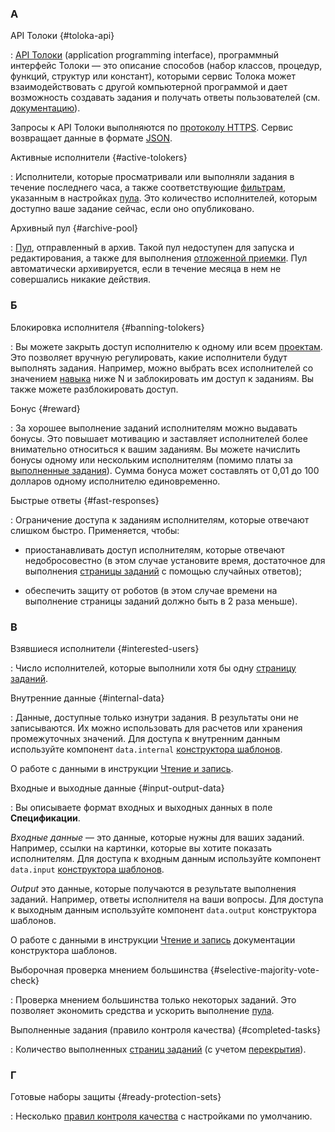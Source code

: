 ### А


API Толоки {#toloka-api}


: [API Толоки](https://toloka.ai/docs/api/) (application programming interface), программный интерфейс Толоки — это описание способов (набор классов, процедур, функций, структур или констант), которыми сервис Толока может взаимодействовать с другой компьютерной программой и дает возможность создавать задания и получать ответы пользователей (см. [документацию](https://toloka.ai/docs/api/concepts/about.html)).


  Запросы к API Толоки выполняются по [протоколу HTTPS](https://ru.wikipedia.org/wiki/HTTPS). Сервис возвращает данные в формате [JSON](https://www.json.org/json-ru.html).


Активные исполнители {#active-tolokers}


: Исполнители, которые просматривали или выполняли задания в течение последнего часа, а также соответствующие [фильтрам](#filters), указанным в настройках [пула](#pool). Это количество исполнителей, которым доступно ваше задание сейчас, если оно опубликовано.


Архивный пул {#archive-pool}


: [Пул](#pool), отправленный в архив. Такой пул недоступен для запуска и редактирования, а также для выполнения [отложенной приемки](#assignment-review). Пул автоматически архивируется, если в течение месяца в нем не совершались никакие действия.


### Б


Блокировка исполнителя {#banning-tolokers}


: Вы можете закрыть доступ исполнителю к одному или всем [проектам](#project). Это позволяет вручную регулировать, какие исполнители будут выполнять задания. Например, можно выбрать всех исполнителей со значением [навыка](#skill) ниже N и заблокировать им доступ к заданиям. Вы также можете разблокировать доступ.


Бонус {#reward}


: За хорошее выполнение заданий исполнителям можно выдавать бонусы. Это повышает мотивацию и заставляет исполнителей более внимательно относиться к вашим заданиям. Вы можете начислить бонусы одному или нескольким исполнителям (помимо платы за [выполненные задания](#completed-tasks)). Сумма бонуса может составлять от 0,01 до 100 долларов одному исполнителю единовременно.


Быстрые ответы  {#fast-responses}


: Ограничение доступа к заданиям исполнителям, которые отвечают слишком быстро. Применяется, чтобы:


  - приостанавливать доступ исполнителям, которые отвечают недобросовестно (в этом случае установите время, достаточное для выполнения [страницы заданий](#task-suite) с помощью случайных ответов);

  - обеспечить защиту от роботов (в этом случае времени на выполнение страницы заданий должно быть в 2 раза меньше).


### В


Взявшиеся исполнители {#interested-users}


: Число исполнителей, которые выполнили хотя бы одну [страницу заданий](#task-suite).


Внутренние данные {#internal-data}


: Данные, доступные только изнутри задания. В результаты они не записываются. Их можно использовать для расчетов или хранения промежуточных значений. Для доступа к внутренним данным используйте компонент `data.internal` [конструктора шаблонов](../template-builder/).


  О работе с данными в инструкции [Чтение и запись](../template-builder/operations/input-output-data.md).


Входные и выходные данные {#input-output-data}


: Вы описываете формат входных и выходных данных в поле **Спецификации**.


  _Входные данные_  — это данные, которые нужны для ваших заданий. Например, ссылки на картинки, которые вы хотите показать исполнителям. Для доступа к входным данным используйте компонент `data.input` [конструктора шаблонов](../template-builder/).


  _Output_ это данные, которые получаются в результате выполнения заданий. Например, ответы исполнителя на ваши вопросы. Для доступа к выходным данным используйте компонент `data.output` конструктора шаблонов.


  О работе с данными в инструкции [Чтение и запись](../template-builder/operations/input-output-data.md) документации конструктора шаблонов.


Выборочная проверка мнением большинства {#selective-majority-vote-check}


: Проверка мнением большинства только некоторых заданий. Это позволяет экономить средства и ускорить выполнение [пула](#pool).


Выполненные задания (правило контроля качества) {#completed-tasks}


: Количество выполненных [страниц заданий](#task-suite) (с учетом [перекрытия](#overlap)).


### Г


Готовые наборы защиты {#ready-protection-sets}


: Несколько [правил контроля качества](#quality-control-rule) с настройками по умолчанию.



[//]: # (### Д)

[//]: # ()
[//]: # ()
[//]: # ()
[//]: # (Динамическое перекрытие {#dynamic-overlap})

[//]: # ()
[//]: # ()
[//]: # ()
[//]: # (: Динамическое перекрытие &#40;incremental relabeling, IRL&#41; позволяет изменять количество исполнителей, которые должны выполнить каждое задание [пула]&#40;#pool&#41; в зависимости от того, насколько хорошо исполнители справляются с заданием или насколько согласованы их ответы.)

[//]: # ()
[//]: # ()
[//]: # ()
[//]: # (Динамическое ценообразование {#dynamic-pricing})

[//]: # ()
[//]: # ()
[//]: # ()
[//]: # (: Динамическое ценообразование позволяет дополнительно установить другие цены, которые зависят от [навыка]&#40;#skill&#41; исполнителя. Например, чтобы платить больше тем, у кого более высокий навык. [Подробнее]&#40;https://toloka.ai/ru/docs/guide/concepts/dynamic-pricing.html&#41;)

[//]: # ()
[//]: # ()
[//]: # ()
[//]: # (### З)

[//]: # ()
[//]: # ()
[//]: # ()
[//]: # (Задание {#task})

[//]: # ()
[//]: # ()
[//]: # ()
[//]: # (: Задание для выполнения в [Толоке]&#40;https://toloka.ai/ru/&#41;. Фрагмент веб-страницы, в котором могут быть размещены различные объекты: картинки, текст, поля ввода и т. д. Исполнитель читает инструкцию к заданию, выполняет его и вводит ответы. В [конструкторе шаблонов]&#40;../template-builder/&#41; вы можете создавать интерфейс таких заданий.)

[//]: # ()
[//]: # ()
[//]: # ()
[//]: # (Заинтересованные исполнители)

[//]: # ()
[//]: # ()
[//]: # ()
[//]: # (: Число исполнителей, которые начали выполнять хотя бы одну [страницу заданий]&#40;#task-suite&#41;.)

[//]: # ()
[//]: # ()
[//]: # ()
[//]: # (Заработок &#40;правило контроля качества&#41; {#earnings})

[//]: # ()
[//]: # ()
[//]: # ()
[//]: # (: Ограничение заработка исполнителя в [пуле]&#40;#pool&#41; в течение суток, чтобы получить ответы как можно большего числа исполнителей и обеспечить защиту от роботов.)

[//]: # ()
[//]: # ()
[//]: # ()
[//]: # (### И)

[//]: # ()
[//]: # ()
[//]: # ()
[//]: # (Инструкция {#instructions})

[//]: # ()
[//]: # ()
[//]: # ()
[//]: # (: Инструкция к заданию, которую видит исполнитель при выборе и выполнении задания. От четкости и полноты инструкции зависит качество ответов, которые вы получите, и рейтинг [проекта]&#40;#project&#41;. Хорошая инструкция поможет исполнителям правильно выполнить задание.)

[//]: # ()
[//]: # ()
[//]: # ()
[//]: # (Интерфейс задания {#task-interface})

[//]: # ()
[//]: # ()
[//]: # ()
[//]: # (: Интерфейс задания определяет внешний вид задания для исполнителя и логику обработки ответов.)

[//]: # ()
[//]: # ()
[//]: # ()
[//]: # (### К)

[//]: # ()
[//]: # ()
[//]: # ()
[//]: # (Капча &#40;правило контроля качества&#41; {#captcha})

[//]: # ()
[//]: # ()
[//]: # ()
[//]: # (: Ограничение доступа к заданиям исполнителям, которые неправильно ввели капчу несколько раз подряд. Это помогает защититься от роботов.)

[//]: # ()
[//]: # ()
[//]: # ()
[//]: # (Комиссия {#fee})

[//]: # ()
[//]: # ()
[//]: # ()
[//]: # (: За использование Толоки с заказчика взимается комиссия — процент от стоимости заданий. Она составляет 30%, но не менее 0,005 $.)

[//]: # ()
[//]: # ()
[//]: # ()
[//]: # (Компонент {#component})

[//]: # ()
[//]: # ()
[//]: # ()
[//]: # (: Интерфейс задания составляется из готовых компонентов — JSON-объектов с заданной структурой. Компоненты делятся на категории в зависимости от назначения, например поля для ввода данных, условия или действия. Название компонента указывается в свойстве `type` в формате `<категория>.<имя>`.)

[//]: # ()
[//]: # ()
[//]: # ()
[//]: # (  [Cписок компонентов]&#40;../template-builder/reference/index.md&#41;)

[//]: # ()
[//]: # ()
[//]: # ()
[//]: # (Контроль качества {#quality-control})

[//]: # ()
[//]: # ()
[//]: # (: Контроль качества позволяет получать более точные ответы и ограничивать доступ к заданиям недобросовестным исполнителям. Контроль качества состоит из независимых друг от друга правил. Блок контроля качества позволяет установить правила и настроить их. [Подробнее]&#40;https://toloka.ai/ru/docs/guide/concepts/control.html&#41;)

[//]: # ()
[//]: # ()
[//]: # (Контрольное задание {#control-task})

[//]: # ()
[//]: # ()
[//]: # (: Задание, которое содержит правильный ответ. Контрольные задания нужны, чтобы следить за качеством ответов исполнителя.)

[//]: # ()
[//]: # ()
[//]: # (  Например, вы можете отслеживать процент правильных ответов и блокировать исполнителей, которые отвечают плохо. Для этого используйте правило [Контрольные задания]&#40;https://toloka.ai/ru/docs/guide/concepts/goldenset.html&#41;.)

[//]: # ()
[//]: # ()
[//]: # (  {% note tip %})

[//]: # ()
[//]: # ()
[//]: # (  - Добавляйте [не менее 1% контрольных заданий]&#40;https://toloka.ai/ru/docs/guide/troubleshooting/pool-setup.html#quality-control__how-many-control-tasks&#41; в пул.)

[//]: # ()
[//]: # (  - Составляйте контрольные задания таким образом, чтобы разные варианты правильных ответов встречались с одинаковой частотой. [Подробнее]&#40;https://toloka.ai/ru/docs/guide/concepts/task-markup-by-yourself.html#task-markup-by-yourself__answer_distribution&#41;)

[//]: # ()
[//]: # ()
[//]: # (  {% endnote %})

[//]: # ()
[//]: # ()
[//]: # (  Помимо контрольных заданий, бывают [основные]&#40;#general-task&#41; и [обучающие]&#40;#training-task&#41; задания.)

[//]: # ()
[//]: # ()
[//]: # (Конфигурация {#configuration})

[//]: # ()
[//]: # ()
[//]: # (: Описание вашего интерфейса в формате JSON. Так же называется панель в редакторе, где вы пишете этот код.)

[//]: # ()
[//]: # (### М)

[//]: # ()
[//]: # (Мнение большинства &#40;правило контроля качества&#41; {#majority-vote})

[//]: # ()
[//]: # (: Способ [контроля качества]&#40;#quality-control&#41;, основанный на совпадении ответов большинства исполнителей, выполняющих одно и то же задание.)

[//]: # ()
[//]: # (### Н)

[//]: # ()
[//]: # (Навык {#skill})

[//]: # ()
[//]: # (: Оценка качества выполнения заданий исполнителем &#40;число от 0 до 100&#41;. Навык может рассчитываться автоматически, например, за правильные ответы на [контрольные задания]&#40;#control-task&#41;, а также назначаться вручную. Навыки используются для отбора исполнителей в [пуле]&#40;#pool&#41;. [Подробнее]&#40;https://toloka.ai/ru/docs/guide/concepts/nav.html&#41;)

[//]: # ()
[//]: # (Неполная страница {#incomplete-task-suite})

[//]: # ()
[//]: # (: Последняя страница, на которую не хватило нужного количества [основных]&#40;#general-task&#41; заданий. Формируется, если невыполненных основных заданий осталось меньше минимума. При этом количество контрольных и обучающих заданий должно быть полным.)

[//]: # ()
[//]: # (### О)

[//]: # ()
[//]: # (Обучающее задание {#training-task})

[//]: # ()
[//]: # (: Задание, которое содержит правильный ответ и подсказку. Если исполнитель ответит неправильно, он увидит подсказку и не сможет перейти к следующей [странице заданий]&#40;#task-suite&#41;, пока не ответит правильно на все задания. При этом в [контроле качества]&#40;#quality-control&#41; и при расчете [навыков]&#40;#skill&#41; учитывается только первый ответ на задание.)

[//]: # ()
[//]: # (  Обучающие задания можно использовать в бесплатных [обучающих пулах]&#40;#training-pool&#41;, чтобы отбирать исполнителей, прошедших обучение.)

[//]: # ()
[//]: # (  Также их можно использовать в обычных пулах в качестве [контрольных заданий]&#40;#control-task&#41; с подсказками. Например, вы можете отслеживать процент правильных ответов и блокировать исполнителей, которые отвечают плохо. Для этого используйте правило [Контрольные задания]&#40;https://toloka.ai/ru/docs/guide/concepts/goldenset.html&#41;.)

[//]: # ()
[//]: # (Обучающий пул {#training-pool})

[//]: # ()
[//]: # (: Обучающий [пул]&#40;#pool&#41; бесплатных заданий, на которых исполнители могут потренироваться. Обучающие задания содержат правильный ответ и подсказку, которая будет показана, если исполнитель дал неверный ответ.)

[//]: # ()
[//]: # (  Чтобы повысить качество результатов, вы можете добавить обучающий пул и отобрать только тех исполнителей, которые успешно прошли обучение. [Подробнее]&#40;https://toloka.ai/ru/docs/guide/concepts/train.html&#41;)

[//]: # ()
[//]: # (Основное задание {#general-task})

[//]: # ()
[//]: # (: Задание, для которого не указано ни подсказки, ни правильного ответа. Ответы должны будут давать исполнители. Это основные задания, которые вы будете загружать в [пул]&#40;#pool&#41;, чтобы отдать исполнителям.)

[//]: # ()
[//]: # (  Помимо этого бывают [контрольные]&#40;#control-task&#41; и [обучающие]&#40;#training-task&#41; задания.)

[//]: # ()
[//]: # (Отложенная приемка {#assignment-review})

[//]: # ()
[//]: # (: Параметр настройки [пула]&#40;#pool&#41;, который позволяет проверять ответы и при этом не платить за задания, которые исполнители сделали некачественно.)

[//]: # ()
[//]: # (### П)

[//]: # ()
[//]: # (Перекрытие {#overlap})

[//]: # ()
[//]: # (: Количество исполнителей, которые должны выполнить каждое задание [пула]&#40;#pool&#41;.)

[//]: # ()
[//]: # (Персонализированный прогноз качества {#personilized-quality-forecast})

[//]: # ()
[//]: # (: Персонализированный прогноз качества строится на основе большого объема накопленной информации о том, как исполнитель вел себя в системе, как другие исполнители справлялись с вашим заданием, и что из себя представляет само задание.)

[//]: # ()
[//]: # (Песочница {#sandbox})

[//]: # ()
[//]: # (: Тестовая среда Толоки. В ней вы можете протестировать настройки [проекта]&#40;#project&#41; в качестве исполнителя, а затем перенести их в основную версию Толоки и запустить на реальных исполнителей. Так вы сможете избежать ошибок и потраченных средств, если окажется, что ваше задание не работает.)

[//]: # ()
[//]: # (Повторное выполнение заданий после блокировки исполнителя &#40;правило контроля качества&#41; {#recompletion})

[//]: # ()
[//]: # (: Правило, настройка которого позволит отправлять задания на повторное выполнение другим исполнителям, если:)

[//]: # ()
[//]: # (  - [исполнитель заблокирован]&#40;#banning-tolokers&#41; по одному из [правил контроля качества]&#40;#quality-control-rule&#41; &#40;например, [контрольные задания]&#40;#control-task&#41;, [мнение большинства]&#40;#majority-vote&#41;&#41;;)

[//]: # (  - изменился [навык]&#40;#skill&#41; исполнителя &#40;например, у исполнителя уменьшилось значение навыка и он перестал соответствовать [фильтру]&#40;#filter&#41; по навыку&#41;.)

[//]: # ()
[//]: # (  Повторно будут отправлены все задания, сделанные исполнителем в [пуле]&#40;#pool&#41;. Будут выданы только задания заблокированных исполнителей, но не исполнителей, чей доступ временно приостановлен.)

[//]: # ()
[//]: # (Полевое задание {#field-task})

[//]: # ()
[//]: # (: Задание для выполнения в мобильном приложении. Чаще всего, оно содержит точку на карте, куда нужно прийти, проверить наличие чего-либо и сфотографировать.)

[//]: # ()
[//]: # (Правило контроля качества {#quality-control-rule})

[//]: # ()
[//]: # (: Независимые правила, из которых состоит контроль качества. Блок контроля качества позволяет установить правила и настроить их.)

[//]: # ()
[//]: # (Проверка заданий)

[//]: # ()
[//]: # (: Проверка полученных ответов заказчиком вручную. Заказчик принимает или отклоняет ответы. Отклоненные ответы не оплачиваются.)

[//]: # ()
[//]: # (Проект {#project})

[//]: # ()
[//]: # (: Проект состоит из [пулов]&#40;#pool&#41; с заданиями. Настройки проекта определяют [интерфейс задания]&#40;#task-interface&#41;, [входные и выходные данные]&#40;#input-output-data&#41;.)

[//]: # ()
[//]: # (  Настройки для создания заданий:)

[//]: # ()
[//]: # (  - параметры объектов, которые отображаются на [странице с заданием]&#40;#task-suite&#41; &#40;например, картинки, текст и т. д.&#41;;)

[//]: # (  - параметры полей ввода;)

[//]: # (  - внешний вид заданий.)

[//]: # ()
[//]: # (Пропуск заданий &#40;правило контроля качества&#41; {#skipping-tasks})

[//]: # ()
[//]: # (: Ограничение доступа к заданиям в [пуле]&#40;#pool&#41; исполнителям, которые пропускают несколько [страниц заданий]&#40;#task-suite&#41; подряд.)

[//]: # ()
[//]: # (Пул {#pool})

[//]: # ()
[//]: # (: Страницы заданий, которые объединены общими свойствами &#40;например, настройки отбора исполнителей, плата за [страницу заданий]&#40;#task-suite&#41;&#41; и отправляются на выполнение единовременно.)

[//]: # ()
[//]: # (### Р)

[//]: # ()
[//]: # (Разметка заданий {#task-markup})

[//]: # ()
[//]: # (: Разметка позволяет добавлять правильные ответы и подсказки в задания, а также изменять типы заданий. Можно сделать [обычное]&#40;#general-task&#41; задание [контрольным]&#40;#control-task&#41;, добавив правильный ответ, или [обучающим]&#40;#training-task&#41;, указав правильный ответ и подсказку. Разметка заданий доступна только для обучающих пулов и пулов, загруженных при помощи «[умного смешивания]&#40;#smart-mixing&#41;».)

[//]: # ()
[//]: # (  [Подробнее про разметку заданий]&#40;https://toloka.ai/ru/docs/guide/concepts/task_markup.html&#41;)

[//]: # ()
[//]: # (Реабилитационный пул {#retry-pool})

[//]: # ()
[//]: # (: Реабилитационный пул поможет исполнителям, допустившим ошибки, улучшить [навык]&#40;#skill&#41; и вернуться к выполнению задания.)

[//]: # ()
[//]: # (### С)

[//]: # ()
[//]: # (Сертифицированные партнеры {#certified-partners})

[//]: # ()
[//]: # (: Компании, которые берут на себя запуск и ведение проекта и помогают обработать результат. Эти компании уже внедрили краудсорсинг в свои процессы — их разработки мы считаем одними из лучших.)

[//]: # ()
[//]: # (Сохранение порядка заданий {#keep-task-order})

[//]: # ()
[//]: # (: Страницы с заданиями в пуле распределяются в том же порядке, в котором они были записаны в загрузочном [файле]&#40;#tsv&#41;. При этом задания внутри этих страниц произвольно перемешиваются. [Подробнее]&#40;https://toloka.ai/ru/docs/guide/concepts/save-order.html&#41;)

[//]: # ()
[//]: # (Специалисты по краудсорсингу {#crowdsourcing-experts})

[//]: # ()
[//]: # (: Профессионалы, которые помогают создавать и настраивать [проекты]&#40;#project&#41;, размещать задания и многое другое. Они уже прошли тестирование, показали, что разбираются в краудсорсинге, и получили именной электронный сертификат. Об условиях сотрудничества можно узнать напрямую у специалистов.)

[//]: # ()
[//]: # (Список языков для перевода {#target-languages})

[//]: # ()
[//]: # (: Используется, в разделе [Перевод на другие языки]&#40;https://toloka.ai/ru/docs/guide/concepts/project-languages.html#project-languages__how-it-works&#41;, если исходного языка нет.)

[//]: # ()
[//]: # (  Порядок отображения:)

[//]: # ()
[//]: # (  - английский;)

[//]: # (  - русский;)

[//]: # (  - турецкий;)

[//]: # (  - французский;)

[//]: # (  - индонезийский;)

[//]: # (  - вьетнамский;)

[//]: # (  - узбекский;)

[//]: # (  - испанский;)

[//]: # (  - немецкий;)

[//]: # (  - итальянский;)

[//]: # (  - польский.)

[//]: # ()
[//]: # (Срок проверки {#review-period})

[//]: # ()
[//]: # (: Количество дней на проверку задания.)

[//]: # ()
[//]: # (Страница заданий {#task-suite})

[//]: # ()
[//]: # (: На одной странице может отображаться одно или несколько заданий. Если задания простые, то можно добавлять 10–20 заданий на одну страницу. Не рекомендуем создавать длинные страницы, поскольку это снизит скорость загрузки данных у исполнителя. Страница может состоять из одного задания.)

[//]: # ()
[//]: # (### Т)

[//]: # ()
[//]: # (Тренировка)

[//]: # ()
[//]: # (: Основной [пул]&#40;#pool&#41;, который состоит только из [обучающих заданий]&#40;#training-task&#41; и может иметь нулевую стоимость.)

[//]: # ()
[//]: # (  Используйте его, чтобы натренировать исполнителей перед выполнением реальных задач, если функциональность [обучающего пула]&#40;#training-pool&#41; вам не подходит.)

[//]: # ()
[//]: # (Тренировочный навык {#training-skill})

[//]: # ()
[//]: # (: Навык, который автоматически создается при добавлении первого обучающего пула в проект. Имя навыка — `<название проекта> - training`. Значение — процент правильных ответов в обучающем пуле. Навык присваивается исполнителю после прохождения обучающего пула.)

[//]: # ()
[//]: # (: Тренировочный навык один на весь проект. Если вы создаете новые обучающие пулы, то в них будет использоваться тот же навык.)

[//]: # ()
[//]: # (  - [Подробнее про навыки]&#40;https://toloka.ai/ru/docs/guide/concepts/nav.html&#41;)

[//]: # (  - [Подробнее про обучающие пулы]&#40;https://toloka.ai/ru/docs/guide/concepts/train.html&#41;)

[//]: # ()
[//]: # (### У)

[//]: # ()
[//]: # (Умное смешивание {#smart-mixing})

[//]: # ()
[//]: # (: Умное смешивание случайным образом формирует страницы с заданиями так, чтобы задания не повторялись для каждого исполнителя.)

[//]: # ()
[//]: # (### Ф)

[//]: # ()
[//]: # (Файл с заданиями {#tsv})

[//]: # ()
[//]: # (: Для загрузки заданий используйте файлы в форматах TSV и XLSX.)

[//]: # ()
[//]: # (  - TSV &#40;tab-separated values&#41; — это текстовый формат файла, в котором данные разделены знаком табуляции, а строки — знаком перевода строки.)

[//]: # (  - XLSX – формат файлов для работы с электронными таблицами, разработанный компанией Microsoft с целью заменить более старый тип файлов XLS.)

[//]: # ()
[//]: # (Фильтры {#filters})

[//]: # ()
[//]: # (: Критерии отбора исполнителей. Например, чтобы отобрать только русскоязычных исполнителей или исполнителей с каким-то навыком.)

[//]: # ()
[//]: # (  Фильтры используются в настройках [пула]&#40;#pool&#41;, на странице [Пользователи]&#40;https://toloka.yandex.ru/ru/requester/workers&#41; и при [отправке сообщений]&#40;https://toloka.ai/ru/docs/guide/concepts/messaging.html&#41; группе пользователей. [Подробнее]&#40;https://toloka.ai/ru/docs/guide/concepts/filters.html&#41;)

[//]: # ()
[//]: # (### Ш)

[//]: # ()
[//]: # (Шаблон проекта {#project-template})

[//]: # ()
[//]: # (: Шаблон проекта содержит преднастроенные поля [входных и выходных данных]&#40;#input-output-data&#41; и [интерфейс задания]&#40;#task-interface&#41;, которые можно редактировать.)

[//]: # ()
[//]: # (### Э)

[//]: # ()
[//]: # (Экзамен {#exam})

[//]: # ()
[//]: # (: [Пул]&#40;#pool&#41; [контрольных заданий]&#40;#control-task&#41; для отбора исполнителей. Назначайте исполнителям [навыки]&#40;#skill&#41; в зависимости от правильности ответов и определяйте тех, кто справляется успешнее других.)
